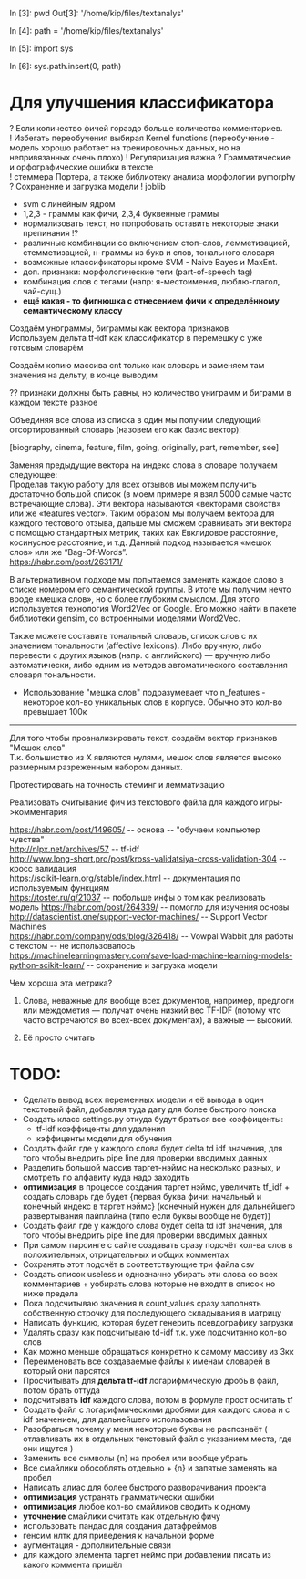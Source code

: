 In [3]: pwd
Out[3]: '/home/kip/files/textanalys'

In [4]: path = '/home/kip/files/textanalys'

In [5]: import sys

In [6]: sys.path.insert(0, path)  

# Для улучшения классификатора  
? Если количество фичей гораздо больше количества комментариев.  
! Избегать переобучения выбирая Kernel functions (переобучение - модель хорошо работает на тренировочных данных, но на непривязанных очень плохо)
! Регуляризация важна
? Грамматические и орфографические ошибки в тексте  
!  стеммера Портера, а также библиотеку анализа морфологии pymorphy  
? Сохранение и загрузка модели
! joblib
+ svm с линейным ядром  
+ 1,2,3 - граммы как фичи, 2,3,4 буквенные граммы  
+ нормализовать текст, но попробовать оставить некоторые знаки препинания !?  
+ различные комбинации со включением стоп-слов, лемметизацией, стемметизацией, н-граммы из букв и слов, тонального словаря   
+ возможные классификаторы кроме SVM - Naive Bayes и MaxEnt.  
+ доп. признаки: морфологические теги (part-of-speech tag)
+ комбинация слов с тегами (напр: я-местоимения, люблю-глагол, чай-сущ.)  
+ **ещё какая - то фигнюшка с отнесением фичи к определённому семантическому классу**  


  
Создаём унограммы, биграммы как вектора признаков  
Используем дельта tf-idf как классификатор в перемешку с уже готовым словарём  

Создаём копию массива cnt только как словарь и заменяем там значения на дельту, в конце выводим  
  
?? признаки должны быть равны, но количество униграмм и биграмм в каждом тексте разное
  
Объединяя все слова из списка в один мы получим следующий отсортированный словарь (назовем его как базис вектор):  

[biography, cinema, feature, film, going, originally, part, remember, see]  

Заменяя предыдущие вектора на индекс слова в словаре получаем следующее:  
Проделав такую работу для всех отзывов мы можем получить достаточно большой список (в моем примере я взял 5000 самые часто встречающие слова). Эти вектора называются «векторами свойств» или же «features vector». Таким образом мы получаем вектора для каждого тестового отзыва, дальше мы сможем сравнивать эти вектора с помощью стандартных метрик, таких как Евклидовое расстояние, косинусное расстояние, и т.д. Данный подход называется «мешок слов» или же “Bag-Of-Words”.  
https://habr.com/post/263171/  
  
В альтернативном подходе мы попытаемся заменить каждое слово в списке номером его семантической группы. В итоге мы получим нечто вроде «мешка слов», но с более глубоким смыслом. Для этого используется технология Word2Vec от Google. Его можно найти в пакете библиотеки gensim, со встроенными моделями Word2Vec.   
  
Также можете составить тональный словарь, список слов с их значением тональности (affective lexicons). Либо вручную, либо перевести с других языков (напр. с английского) — вручную либо автоматически, либо одним из методов автоматического составления словаря тональности.   
+ Использование "мешка слов" подразумевает что n_features - некоторое кол-во уникальных слов в корпусе. Обычно это кол-во превышает 100к
  
-----------------  
Для того чтобы проанализировать текст, создаём вектор признаков "Мешок слов"  
Т.к. большиство из Х являются нулями, мешок слов является высоко размерным разреженным набором данных.  
  
Протестировать на точность стеминг и лемматизацию


  

Реализовать считывание фич из текстового файла для каждого игры->комментария

  
https://habr.com/post/149605/ -- основа -- "обучаем компьютер чувства"  
http://nlpx.net/archives/57 -- tf-idf  
http://www.long-short.pro/post/kross-validatsiya-cross-validation-304 -- кросс валидация  
https://scikit-learn.org/stable/index.html -- документация по используемым функциям  
https://toster.ru/q/21037 -- побольше инфы о том как реализовать модель
https://habr.com/post/264339/ -- помогло для изучения основы  
http://datascientist.one/support-vector-machines/ -- Support Vector Machines  
https://habr.com/company/ods/blog/326418/ -- Vowpal Wabbit для работы с текстом -- не использовалось  
https://machinelearningmastery.com/save-load-machine-learning-models-python-scikit-learn/ -- сохранение и загрузка модели


Чем хороша эта метрика?  
1. Слова, неважные для вообще всех документов, например, предлоги или междометия — получат очень низкий вес TF-IDF (потому что часто встречаются во всех-всех документах), а важные — высокий.  
  
2. Её просто считать  

# TODO: 
+ Сделать вывод всех переменных модели и её вывода в один текстовый файл, добавляя туда дату для более быстрого поиска  
+ Создать класс settings.py откуда будут браться все коэффиценты:  
    - tf-idf коэффиценты для удаления  
    - кэффиценты модели для обучения  
+ Создать файл где у каждого слова будет delta td idf значения, для того чтобы внедрить pipe line для проверки вводимых данных  
+ Разделить большой массив таргет-нэймс на несколько разных, и смотреть по алфавиту куда надо заходить  
+ **оптимизация** в процессе создания таргет нэймс, увеличить tf_idf + создать словарь где будет {первая буква фичи: начальный и конечный индекс в таргет нэймс} (конечный нужен для дальнейшего развертывания пайплайна (типо если буквы вообще не будет))
+ Создать файл где у каждого слова будет delta td idf значения, для того чтобы внедрить pipe line для проверки вводимых данных   
+ При самом парсинге с сайте создавать сразу подсчёт кол-ва слов в положительных, отрицательных и общих комментах  
+ Сохранять этот подсчёт в соответствующие три файла csv  
+ Создать список useless и однозначно убирать эти слова со всех комментариев + уобирать слова которые не входят в список но ниже предела  
+ Пока подсчитываю значения в count_values сразу заполнять собственную строчку для последующего складывания в матрицу  
+ Написать функцию, которая будет генерить псевдографику загрузки  
+ Удалять сразу как подсчитываю td-idf т.к. уже подсчитанно кол-во слов  
+ Как можно меньше обращаться конкретно к самому массиву из 3кк  
+ Переименовать все создаваемые файлы к именам словарей в который они парсятся  
+ Просчитывать для **дельта tf-idf** логарифмическую дробь в файл, потом брать оттуда  
+ подсчитывать **idf** каждого слова, потом в формуле прост осчитать tf  
+ Создать файл с логарифмическими дробями для каждого слова и с idf значением, для дальнейшего использования  
+ Разобраться почему у меня некоторые буквы не распознаёт ( отлавливать их в отдельных текстовый файл с указанием места, где они ищутся )  
+ Заменить все символы {n} на пробел или вообще убрать  
+ Все смайлики обособлять отдельно + {n} и запятые заменять на пробел  
+ Написать алиас для более быстрого разворачивания проекта  
+ **оптимизация** устранять грамматически ошибки  
+ **оптимизация** любое кол-во смайликов сводить к одному
+ **уточнение** смайлики считать как отдельную фичу  
+ использовать пандас для создания датафреймов  
+ генсим нлтк для приведения к начальной форме  
+ аугментация - дополнительные связи    
+ для каждого элемента таргет неймс при добавлении писать из какого коммента пришёл  
